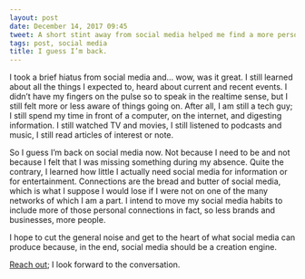 ```yaml
---
layout: post
date: December 14, 2017 09:45
tweet: A short stint away from social media helped me find a more personal approach.
tags: post, social media
title: I guess I’m back.
---
```


I took a brief hiatus from social media and… wow, was it great. I still learned about all the things I expected to, heard about current and recent events. I didn’t have my fingers on the pulse so to speak in the realtime sense, but I still felt more or less aware of things going on. After all, I am still a tech guy; I still spend my time in front of a computer, on the internet, and digesting information. I still watched TV and movies, I still listened to podcasts and music, I still read articles of interest or note.

So I guess I’m back on social media now. Not because I need to be and not because I felt that I was missing something during my absence. Quite the contrary, I learned how little I actually need social media for information or for entertainment. Connections are the bread and butter of social media, which is what I suppose I would lose if I were not on one of the many networks of which I am a part. I intend to move my social media habits to include more of those personal connections in fact, so less brands and businesses, more people.

I hope to cut the general noise and get to the heart of what social media can produce because, in the end, social media should be a creation engine.

[Reach out][1]; I look forward to the conversation.

[1]:	https://keybase.io/jayray "Keybase Profile"
